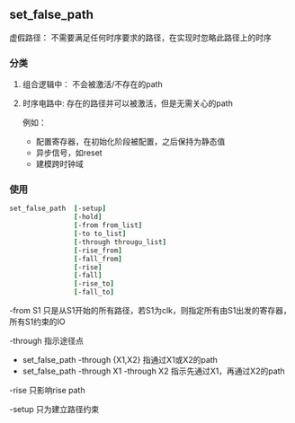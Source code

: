 ## set_false_path

虚假路径： 不需要满足任何时序要求的路径，在实现时忽略此路径上的时序

### 分类

1. 组合逻辑中： 不会被激活/不存在的path

2. 时序电路中:    存在的路径并可以被激活，但是无需关心的path

   例如： 

   - 配置寄存器，在初始化阶段被配置，之后保持为静态值
   - 异步信号，如reset
   - 建模跨时钟域

### 使用

```tcl
set_false_path 	[-setup]
				[-hold]
				[-from from_list]
				[-to to_list]
				[-through througu_list]
				[-rise_from]
				[-fall_from]
				[-rise]
				[-fall]
				[-rise_to]
				[-fall_to]
```

-from S1 只是从S1开始的所有路径，若S1为clk，则指定所有由S1出发的寄存器，所有S1约束的IO

-through 指示途径点

- set_false_path -through {X1,X2} 指通过X1或X2的path
- set_false_path -through X1 -through X2 指示先通过X1，再通过X2的path

-rise 只影响rise path

-setup 只为建立路径约束
